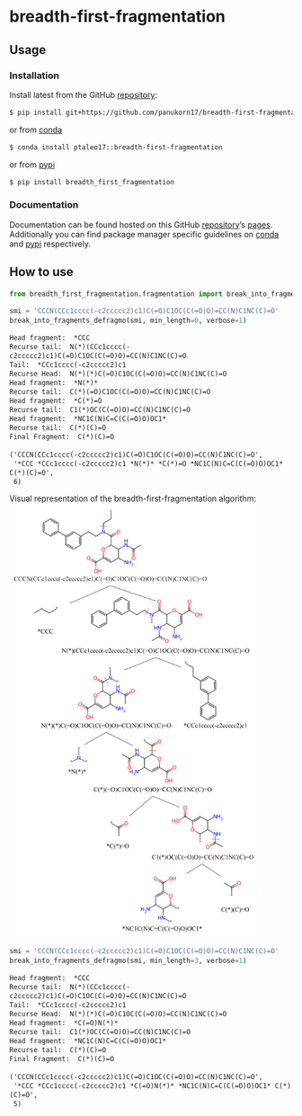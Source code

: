 # breadth-first-fragmentation


<!-- WARNING: THIS FILE WAS AUTOGENERATED! DO NOT EDIT! -->

## Usage

### Installation

Install latest from the GitHub
[repository](https://github.com/panukorn17/breadth-first-fragmentation):

``` sh
$ pip install git+https://github.com/panukorn17/breadth-first-fragmentation.git
```

or from
[conda](https://anaconda.org/panukorn17/breadth-first-fragmentation)

``` sh
$ conda install ptaleo17::breadth-first-fragmentation
```

or from [pypi](https://pypi.org/project/breadth-first-fragmentation/)

``` sh
$ pip install breadth_first_fragmentation
```

### Documentation

Documentation can be found hosted on this GitHub
[repository](https://github.com/panukorn17/breadth-first-fragmentation)’s
[pages](https://panukorn17.github.io/breadth-first-fragmentation/).
Additionally you can find package manager specific guidelines on
[conda](https://anaconda.org/panukorn17/breadth-first-fragmentation) and
[pypi](https://pypi.org/project/breadth-first-fragmentation/)
respectively.

## How to use

``` python
from breadth_first_fragmentation.fragmentation import break_into_fragments_defragmo
```

``` python
smi = 'CCCN(CCc1cccc(-c2ccccc2)c1)C(=O)C1OC(C(=O)O)=CC(N)C1NC(C)=O'
break_into_fragments_defragmo(smi, min_length=0, verbose=1)
```

    Head fragment:  *CCC
    Recurse tail:  N(*)(CCc1cccc(-c2ccccc2)c1)C(=O)C1OC(C(=O)O)=CC(N)C1NC(C)=O
    Tail:  *CCc1cccc(-c2ccccc2)c1
    Recurse Head:  N(*)(*)C(=O)C1OC(C(=O)O)=CC(N)C1NC(C)=O
    Head fragment:  *N(*)*
    Recurse tail:  C(*)(=O)C1OC(C(=O)O)=CC(N)C1NC(C)=O
    Head fragment:  *C(*)=O
    Recurse tail:  C1(*)OC(C(=O)O)=CC(N)C1NC(C)=O
    Head fragment:  *NC1C(N)C=C(C(=O)O)OC1*
    Recurse tail:  C(*)(C)=O
    Final Fragment:  C(*)(C)=O

    ('CCCN(CCc1cccc(-c2ccccc2)c1)C(=O)C1OC(C(=O)O)=CC(N)C1NC(C)=O',
     '*CCC *CCc1cccc(-c2ccccc2)c1 *N(*)* *C(*)=O *NC1C(N)C=C(C(=O)O)OC1* C(*)(C)=O',
     6)

Visual representation of the breadth-first-fragmentation algorithm:
</br>
<img src="images/breadth-first-fragmentation.png" alt="breadth-first-fragmentation" style="width: 450px;"/>

``` python
smi = 'CCCN(CCc1cccc(-c2ccccc2)c1)C(=O)C1OC(C(=O)O)=CC(N)C1NC(C)=O'
break_into_fragments_defragmo(smi, min_length=3, verbose=1)
```

    Head fragment:  *CCC
    Recurse tail:  N(*)(CCc1cccc(-c2ccccc2)c1)C(=O)C1OC(C(=O)O)=CC(N)C1NC(C)=O
    Tail:  *CCc1cccc(-c2ccccc2)c1
    Recurse Head:  N(*)(*)C(=O)C1OC(C(=O)O)=CC(N)C1NC(C)=O
    Head fragment:  *C(=O)N(*)*
    Recurse tail:  C1(*)OC(C(=O)O)=CC(N)C1NC(C)=O
    Head fragment:  *NC1C(N)C=C(C(=O)O)OC1*
    Recurse tail:  C(*)(C)=O
    Final Fragment:  C(*)(C)=O

    ('CCCN(CCc1cccc(-c2ccccc2)c1)C(=O)C1OC(C(=O)O)=CC(N)C1NC(C)=O',
     '*CCC *CCc1cccc(-c2ccccc2)c1 *C(=O)N(*)* *NC1C(N)C=C(C(=O)O)OC1* C(*)(C)=O',
     5)
